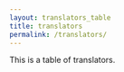```yaml
---
layout: translators_table
title: translators
permalink: /translators/
---
```

This is a table of translators.
